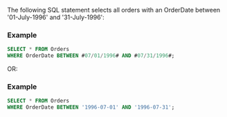 The following SQL statement selects all orders with an OrderDate between '01-July-1996' and '31-July-1996':

### Example

```SQL
SELECT * FROM Orders
WHERE OrderDate BETWEEN #07/01/1996# AND #07/31/1996#;
```

OR:
### Example

```SQL
SELECT * FROM Orders
WHERE OrderDate BETWEEN '1996-07-01' AND '1996-07-31';
```